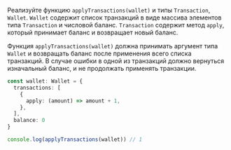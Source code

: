
Реализуйте функцию `applyTransactions(wallet)` и типы `Transaction`, `Wallet`. `Wallet` содержит список транзакций в виде массива элементов типа `Transaction` и числовой баланс. `Transaction` содержит метод `apply`, который принимает баланс и возвращает новый баланс.

Функция `applyTransactions(wallet)` должна принимать аргумент типа `Wallet` и возвращать баланс после применения всего списка транзакций. В случае ошибки в одной из транзакций должно вернуться изначальный баланс, и не продолжать применять транзакции.

```typescript
const wallet: Wallet = {
  transactions: [
    {
      apply: (amount) => amount + 1,
    },
  ],
  balance: 0
}

console.log(applyTransactions(wallet)) // 1
```
